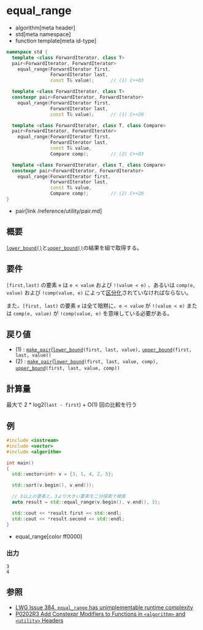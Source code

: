 # equal_range
* algorithm[meta header]
* std[meta namespace]
* function template[meta id-type]

```cpp
namespace std {
  template <class ForwardIterator, class T>
  pair<ForwardIterator, ForwardIterator>
    equal_range(ForwardIterator first,
                ForwardIterator last,
                const T& value);      // (1) C++03

  template <class ForwardIterator, class T>
  constexpr pair<ForwardIterator, ForwardIterator>
    equal_range(ForwardIterator first,
                ForwardIterator last,
                const T& value);      // (1) C++20

  template <class ForwardIterator, class T, class Compare>
  pair<ForwardIterator, ForwardIterator>
    equal_range(ForwardIterator first,
                ForwardIterator last,
                const T& value,
                Compare comp);        // (2) C++03

  template <class ForwardIterator, class T, class Compare>
  constexpr pair<ForwardIterator, ForwardIterator>
    equal_range(ForwardIterator first,
                ForwardIterator last,
                const T& value,
                Compare comp);        // (2) C++20
}
```
* pair[link /reference/utility/pair.md]


## 概要
[`lower_bound()`](/reference/algorithm/lower_bound.md)と[`upper_bound()`](/reference/algorithm/upper_bound.md)の結果を組で取得する。


## 要件
`[first,last)` の要素 `e` は `e < value` および `!(value < e)` 、あるいは `comp(e, value)` および `!comp(value, e)` によって[区分化](/reference/algorithm.md#sequence-is-partitioned)されていなければならない。

また、`[first, last)` の要素 `e` は全て暗黙に、`e < value` が `!(value < e)` または `comp(e, value)` が `!comp(value, e)` を意味している必要がある。


## 戻り値
- (1) : [`make_pair`](/reference/utility/make_pair.md)([`lower_bound`](/reference/algorithm/lower_bound.md)`(first, last, value),` [`upper_bound`](/reference/algorithm/upper_bound.md)`(first, last, value))`
- (2) : [`make_pair`](/reference/utility/make_pair.md)([`lower_bound`](/reference/algorithm/lower_bound.md)`(first, last, value, comp),` [`upper_bound`](/reference/algorithm/upper_bound.md)`(first, last, value, comp))`


## 計算量
最大で 2 * log2(`last - first`) + O(1) 回の比較を行う


## 例
```cpp example
#include <iostream>
#include <vector>
#include <algorithm>

int main()
{
  std::vector<int> v = {3, 1, 4, 2, 5};

  std::sort(v.begin(), v.end());

  // 3以上の要素と、3より大きい要素を二分探索で検索
  auto result = std::equal_range(v.begin(), v.end(), 3);

  std::cout << *result.first << std::endl;
  std::cout << *result.second << std::endl;
}
```
* equal_range[color ff0000]

### 出力
```
3
4
```


## 参照
- [LWG Issue 384. `equal_range` has unimplementable runtime complexity](http://www.open-std.org/jtc1/sc22/wg21/docs/lwg-defects.html#384)
- [P0202R3 Add Constexpr Modifiers to Functions in `<algorithm>` and `<utility>` Headers](http://www.open-std.org/jtc1/sc22/wg21/docs/papers/2017/p0202r3.html)
